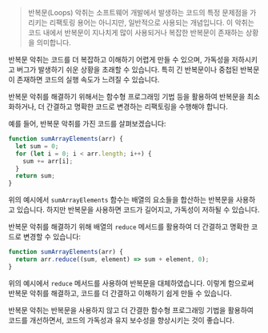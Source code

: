 > 반복문(Loops) 악취는 소프트웨어 개발에서 발생하는 코드의 특정 문제점을 가리키는 리팩토링 용어는 아니지만, 일반적으로 사용되는 개념입니다. 이 악취는 코드 내에서 반복문이 지나치게 많이 사용되거나 복잡한 반복문이 존재하는 상황을 의미합니다.

반복문 악취는 코드를 더 복잡하고 이해하기 어렵게 만들 수 있으며, 가독성을 저하시키고 버그가 발생하기 쉬운 상황을 초래할 수 있습니다. 특히 긴 반복문이나 중첩된 반복문이 존재하면 코드의 실행 속도가 느려질 수 있습니다.

반복문 악취를 해결하기 위해서는 함수형 프로그래밍 기법 등을 활용하여 반복문을 최소화하거나, 더 간결하고 명확한 코드로 변경하는 리팩토링을 수행해야 합니다.

예를 들어, 반복문 악취를 가진 코드를 살펴보겠습니다:

```js
function sumArrayElements(arr) {
  let sum = 0;
  for (let i = 0; i < arr.length; i++) {
    sum += arr[i];
  }
  return sum;
}
```

위의 예시에서 `sumArrayElements` 함수는 배열의 요소들을 합산하는 반복문을 사용하고 있습니다. 하지만 반복문을 사용하면 코드가 길어지고, 가독성이 저하될 수 있습니다.

반복문 악취를 해결하기 위해 배열의 `reduce` 메서드를 활용하여 더 간결하고 명확한 코드로 변경할 수 있습니다:

```js
function sumArrayElements(arr) {
  return arr.reduce((sum, element) => sum + element, 0);
}
```

위의 예시에서 `reduce` 메서드를 사용하여 반복문을 대체하였습니다. 이렇게 함으로써 반복문 악취를 해결하고, 코드를 더 간결하고 이해하기 쉽게 만들 수 있습니다.

반복문 악취는 반복문을 사용하지 않고 더 간결한 함수형 프로그래밍 기법을 활용하여 코드를 개선하면서, 코드의 가독성과 유지 보수성을 향상시키는 것이 좋습니다.